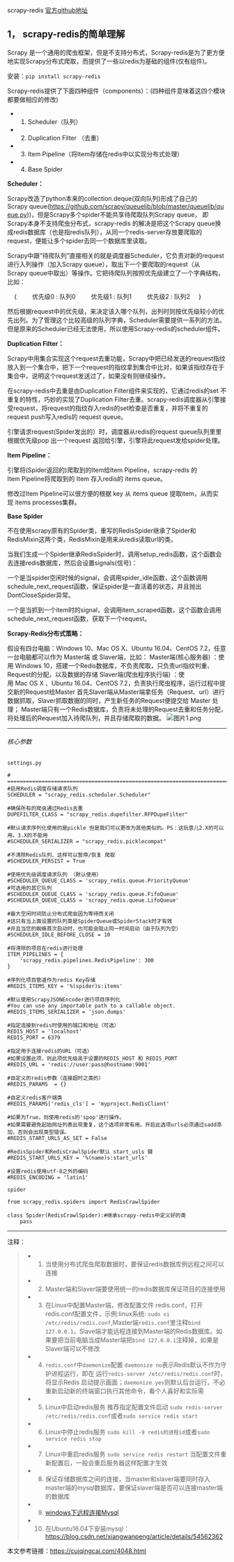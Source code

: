 scrapy-redis [官方github地址](https://github.com/rmax/scrapy-redis)

## 1， scrapy-redis的简单理解

Scrapy 是一个通用的爬虫框架，但是不支持分布式，Scrapy-redis是为了更方便地实现Scrapy分布式爬取，而提供了一些以redis为基础的组件(仅有组件)。

安装：`pip install scrapy-redis`

Scrapy-redis提供了下面四种组件（components）：(四种组件意味着这四个模块都要做相应的修改)

- 1.  Scheduler（队列）
- 2.  Duplication Filter （去重）
- 3.  Item Pipeline（将Item存储在redis中以实现分布式处理）
- 4.  Base Spider

**Scheduler：**

Scrapy改造了python本来的collection.deque(双向队列)形成了自己的Scrapy queue(https://github.com/scrapy/queuelib/blob/master/queuelib/queue.py))，但是Scrapy多个spider不能共享待爬取队列Scrapy queue， 即Scrapy本身不支持爬虫分布式，scrapy-redis 的解决是把这个Scrapy queue换成redis数据库（也是指redis队列），从同一个redis-server存放要爬取的request，便能让多个spider去同一个数据库里读取。

Scrapy中跟“待爬队列”直接相关的就是调度器Scheduler，它负责对新的request进行入列操作（加入Scrapy queue），取出下一个要爬取的request（从Scrapy queue中取出）等操作。它把待爬队列按照优先级建立了一个字典结构，比如：

    {
        优先级0 : 队列0
        优先级1 : 队列1
        优先级2 : 队列2
    }

然后根据request中的优先级，来决定该入哪个队列，出列时则按优先级较小的优先出列。为了管理这个比较高级的队列字典，Scheduler需要提供一系列的方法。但是原来的Scheduler已经无法使用，所以使用Scrapy-redis的scheduler组件。

**Duplication Filter：**

Scrapy中用集合实现这个request去重功能，Scrapy中把已经发送的request指纹放入到一个集合中，把下一个request的指纹拿到集合中比对，如果该指纹存在于集合中，说明这个request发送过了，如果没有则继续操作。

在scrapy-redis中去重是由Duplication Filter组件来实现的，它通过redis的set 不重复的特性，巧妙的实现了Duplication Filter去重。scrapy-redis调度器从引擎接受request，将request的指纹存⼊redis的set检查是否重复，并将不重复的request push写⼊redis的 request queue。

引擎请求request(Spider发出的）时，调度器从redis的request queue队列⾥里根据优先级pop 出一个request 返回给引擎，引擎将此request发给spider处理。

**Item Pipeline：**

引擎将(Spider返回的)爬取到的Item给Item Pipeline，scrapy-redis 的Item Pipeline将爬取到的 Item 存⼊redis的 items queue。

修改过Item Pipeline可以很方便的根据 key 从 items queue 提取item，从⽽实现 items processes集群。

**Base Spider**

不在使用scrapy原有的Spider类，重写的RedisSpider继承了Spider和RedisMixin这两个类，RedisMixin是用来从redis读取url的类。

当我们生成一个Spider继承RedisSpider时，调用setup_redis函数，这个函数会去连接redis数据库，然后会设置signals(信号)：

一个是当spider空闲时候的signal，会调用spider_idle函数，这个函数调用schedule_next_request函数，保证spider是一直活着的状态，并且抛出DontCloseSpider异常。

一个是当抓到一个item时的signal，会调用item_scraped函数，这个函数会调用schedule_next_request函数，获取下一个request。

**Scrapy-Redis分布式策略：**

假设有四台电脑：Windows 10、Mac OS X、Ubuntu 16.04、CentOS 7.2，任意一台电脑都可以作为 Master端 或 Slaver端，比如：
Master端(核心服务器) ：使用 Windows 10，搭建一个Redis数据库，不负责爬取，只负责url指纹判重、Request的分配，以及数据的存储
Slaver端(爬虫程序执行端) ：使用 Mac OS X 、Ubuntu 16.04、CentOS 7.2，负责执行爬虫程序，运行过程中提交新的Request给Master
首先Slaver端从Master端拿任务（Request、url）进行数据抓取，Slaver抓取数据的同时，产生新任务的Request便提交给 Master 处理；
Master端只有一个Redis数据库，负责将未处理的Request去重和任务分配，将处理后的Request加入待爬队列，并且存储爬取的数据。
![图片1.png](https://upload-images.jianshu.io/upload_images/6591571-0aa3ae1f42aae80d.png?imageMogr2/auto-orient/strip%7CimageView2/2/w/1240)

----------------------------------------
###### 核心参数
`settings.py`
```
# ===========================================================================
#启用Redis调度存储请求队列
SCHEDULER = "scrapy_redis.scheduler.Scheduler"

#确保所有的爬虫通过Redis去重
DUPEFILTER_CLASS = "scrapy_redis.dupefilter.RFPDupeFilter"

#默认请求序列化使用的是pickle 但是我们可以更改为其他类似的。PS：这玩意儿2.X的可以用。3.X的不能用
#SCHEDULER_SERIALIZER = "scrapy_redis.picklecompat"

#不清除Redis队列、这样可以暂停/恢复 爬取
#SCHEDULER_PERSIST = True

#使用优先级调度请求队列 （默认使用）
#SCHEDULER_QUEUE_CLASS = 'scrapy_redis.queue.PriorityQueue'
#可选用的其它队列
#SCHEDULER_QUEUE_CLASS = 'scrapy_redis.queue.FifoQueue'
#SCHEDULER_QUEUE_CLASS = 'scrapy_redis.queue.LifoQueue'

#最大空闲时间防止分布式爬虫因为等待而关闭
#这只有当上面设置的队列类是SpiderQueue或SpiderStack时才有效
#并且当您的蜘蛛首次启动时，也可能会阻止同一时间启动（由于队列为空）
#SCHEDULER_IDLE_BEFORE_CLOSE = 10

#将清除的项目在redis进行处理
ITEM_PIPELINES = {
    'scrapy_redis.pipelines.RedisPipeline': 300
}

#序列化项目管道作为redis Key存储
#REDIS_ITEMS_KEY = '%(spider)s:items'

#默认使用ScrapyJSONEncoder进行项目序列化
#You can use any importable path to a callable object.
#REDIS_ITEMS_SERIALIZER = 'json.dumps'

#指定连接到redis时使用的端口和地址（可选）
REDIS_HOST = 'localhost'
REDIS_PORT = 6379

#指定用于连接redis的URL（可选）
#如果设置此项，则此项优先级高于设置的REDIS_HOST 和 REDIS_PORT
#REDIS_URL = 'redis://user:pass@hostname:9001'

#自定义的redis参数（连接超时之类的）
#REDIS_PARAMS  = {}

#自定义redis客户端类
#REDIS_PARAMS['redis_cls'] = 'myproject.RedisClient'

#如果为True，则使用redis的'spop'进行操作。
#如果需要避免起始网址列表出现重复，这个选项非常有用。开启此选项urls必须通过sadd添加，否则会出现类型错误。
#REDIS_START_URLS_AS_SET = False

#RedisSpider和RedisCrawlSpider默认 start_usls 键
#REDIS_START_URLS_KEY = '%(name)s:start_urls'

#设置redis使用utf-8之外的编码
#REDIS_ENCODING = 'latin1'

```
`spider`
```
from scrapy_redis.spiders import RedisCrawlSpider

class Spider(RedisCrawlSpider):#继承scrapy-redis中定义好的类
    pass
```
****
注释：
> * 1. 当使用分布式爬虫爬取数据时，要保证redis数据库例远程之间可以连接
> * 2. Master端和Slaver端要使用统一的redis数据库保证项目的连接使用
> * 3. 在Linux中配置Master端，修改配置文件 redis.conf，打开redis.conf配置文件，示例:linux系统: `sudo vi /etc/redis/redis.conf`,Master端`redis.conf`里注释`bind 127.0.0.1`，Slave端才能远程连接到Master端的Redis数据库。如果要把当前电脑当成Master端把`bind 127.0.0.1`注释掉，如果是Slaver端可以不修改
> * 4. `redis.conf`中`daemonize`配置
  `daemonize no`表示Redis默认不作为守护进程运行，即在 运行`redis-server /etc/redis/redis.conf`时，将显示Redis 启动提示画面；`daemonize yes`则默认后台运行，不必重新启动新的终端窗口执行其他命令，看个人喜好和实际需
> * 5.  Linux中启动redis服务
推荐指定配置文件启动
`sudo redis-server /etc/redis/redis.conf`或者`sudo service redis start`
> * 6.  Linux中停止redis服务
`sudo kill -9 redis的进程id`或者`sudo service redis stop`
> * 7. Linux中重启redis服务
`sudo service redis restart`
  当配置文件重新配置后，一般会重启服务器这样配置才生效
> * 8. 保证存储数据库之间的连接，当master和slaver端要同时存入master端的mysql数据库，要保证slaver端是否可以连接master端的数据库
> * 9.  [windows下远程连接Mysql](https://www.cnblogs.com/fnlingnzb-learner/p/5848405.html)
> * 10. 在Ubuntu16.04下安装mysql：https://blog.csdn.net/xiangwanpeng/article/details/54562362

本文参考链接：https://cuiqingcai.com/4048.html




